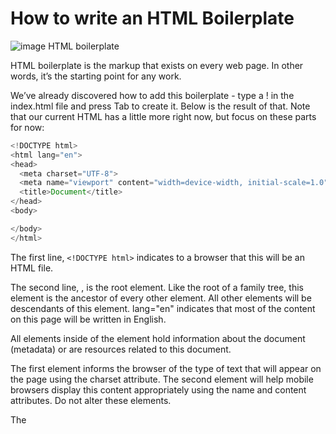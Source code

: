 # How to write an HTML Boilerplate

![image](https://plus.unsplash.com/premium_photo-1661758351472-52ed02e99496?q=80&w=2070&auto=format&fit=crop&ixlib=rb-4.0.3&ixid=M3wxMjA3fDB8MHxwaG90by1wYWdlfHx8fGVufDB8fHx8fA%3D%3D)
HTML boilerplate

HTML boilerplate is the markup that exists on every web page. In other words, it’s the starting point for any work.

We’ve already discovered how to add this boilerplate - type a ! in the index.html file and press Tab to create it. Below is the result of that. Note that our current HTML has a little more right now, but focus on these parts for now:

```javascript
<!DOCTYPE html>
<html lang="en">
<head>
  <meta charset="UTF-8">
  <meta name="viewport" content="width=device-width, initial-scale=1.0">
  <title>Document</title>
</head>
<body>

</body>
</html>
```

The first line, `<!DOCTYPE html>` indicates to a browser that this will be an HTML file.

The second line, <html lang="en">, is the root element. Like the root of a family tree, this element is the ancestor of every other element. All other elements will be descendants of this element. lang="en" indicates that most of the content on this page will be written in English.

All elements inside of the <head> element hold information about the document (metadata) or are resources related to this document.

The first <meta> element informs the browser of the type of text that will appear on the page using the charset attribute. The second <meta> element will help mobile browsers display this content appropriately using the name and content attributes. Do not alter these elements.

The <title> element holds the text that will be shown in the tab for the page.

Anything we want to appear on the page goes into the <body> element. This is where we’ve written everything in this document so far.
